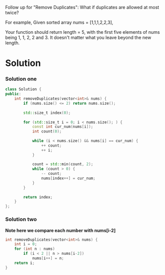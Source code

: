 Follow up for "Remove Duplicates":
What if duplicates are allowed at most twice?

For example,
Given sorted array nums = [1,1,1,2,2,3],

Your function should return length = 5, with the first five elements of nums being 1, 1, 2, 2 and 3. It doesn't matter what you leave beyond the new length.

# Solution

### Solution one

```cpp
class Solution {
public:
    int removeDuplicates(vector<int>& nums) {
        if (nums.size() <= 2) return nums.size();
        
        std::size_t index(0);
        
        for (std::size_t i = 0; i < nums.size(); ) {
            const int cur_num(nums[i]);
            int count(0);
            
            while (i < nums.size() && nums[i] == cur_num) {
                ++ count;
                ++ i;
            }    
            
            count = std::min(count, 2);
            while (count > 0) {
                -- count;
                nums[index++] = cur_num;
            }
        }
        
        return index;
    }
};
```

### Solution two

__Note here we compare each number with nums[i-2]__

```cpp
int removeDuplicates(vector<int>& nums) {
    int i = 0;
    for (int n : nums)
        if (i < 2 || n > nums[i-2])
            nums[i++] = n;
    return i;
}
```

